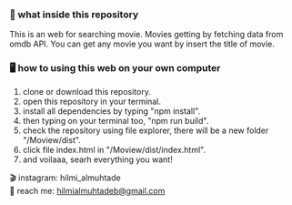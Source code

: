 ### 📂 what inside this repository
This is an web for searching movie. Movies getting by fetching data from omdb API. You can get any movie you want by insert the title of movie.

### 🖥️ how to using this web on your own computer
1. clone or download this repository.
1. open this repository in your terminal.
1. install all dependencies by typing "npm install".
1. then typing on your terminal too, "npm run build".
1. check the repository using file explorer, there will be a new folder "/Moview/dist".
1. click file index.html in "/Moview/dist/index.html".
1. and voilaaa, searh everything you want!

🎬 instagram: hilmi_almuhtade </br>
📧 reach me: hilmialmuhtadeb@gmail.com
